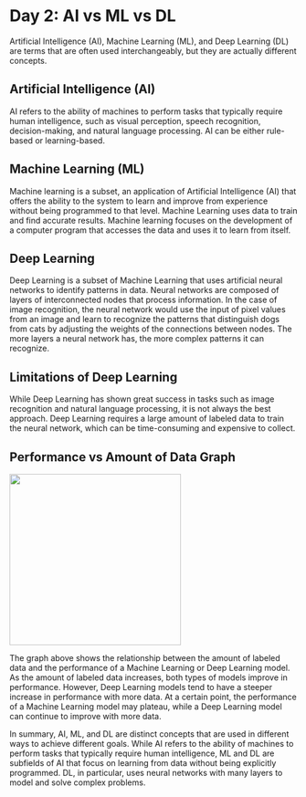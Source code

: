 # Day 2: AI vs ML vs DL

Artificial Intelligence (AI), Machine Learning (ML), and Deep Learning (DL) are terms that are often used interchangeably, but they are actually different concepts.


## Artificial Intelligence (AI)

AI refers to the ability of machines to perform tasks that typically require human intelligence, such as visual perception, speech recognition, decision-making, and natural language processing. AI can be either rule-based or learning-based.


## Machine Learning (ML)

Machine learning is a subset, an application of Artificial Intelligence (AI) that offers the ability to the system to learn and improve from experience without being programmed to that level. Machine Learning uses data to train and find accurate results. Machine learning focuses on the development of a computer program that accesses the data and uses it to learn from itself.


## Deep Learning

Deep Learning is a subset of Machine Learning that uses artificial neural networks to identify patterns in data. Neural networks are composed of layers of interconnected nodes that process information. In the case of image recognition, the neural network would use the input of pixel values from an image and learn to recognize the patterns that distinguish dogs from cats by adjusting the weights of the connections between nodes. The more layers a neural network has, the more complex patterns it can recognize.


## Limitations of Deep Learning

While Deep Learning has shown great success in tasks such as image recognition and natural language processing, it is not always the best approach. Deep Learning requires a large amount of labeled data to train the neural network, which can be time-consuming and expensive to collect.


## Performance vs Amount of Data Graph

<img src="https://www.researchgate.net/publication/331540139/figure/fig3/AS:733273504378885@1551837435876/The-performance-of-deep-learning-with-respect-to-the-amount-of-data.ppm" height="300">

The graph above shows the relationship between the amount of labeled data and the performance of a Machine Learning or Deep Learning model. As the amount of labeled data increases, both types of models improve in performance. However, Deep Learning models tend to have a steeper increase in performance with more data. At a certain point, the performance of a Machine Learning model may plateau, while a Deep Learning model can continue to improve with more data.


In summary, AI, ML, and DL are distinct concepts that are used in different ways to achieve different goals. While AI refers to the ability of machines to perform tasks that typically require human intelligence, ML and DL are subfields of AI that focus on learning from data without being explicitly programmed. DL, in particular, uses neural networks with many layers to model and solve complex problems.


